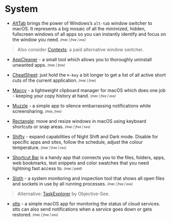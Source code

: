 # System

- [AltTab](https://alt-tab-macos.netlify.app/) brings the power of Windows’s `alt-tab` window switcher to macOS. It represents a big mosaic of all the minimized, hidden, fullscreen windows of all apps so you can instantly identify and focus on the window you need. <sub><sup>*[mac | free | oss]*</sup></sub>
> Also consider [Contexts](https://contexts.co/): a paid alternative window switcher.

- [AppCleaner](https://freemacsoft.net/appcleaner/) - a small tool which allows you to thoroughly uninstall unwanted apps. <sub><sup>*[mac | free]*</sup></sub>

- [CheatSheet](https://www.mediaatelier.com/CheatSheet/): just hold the `⌘-key` a bit longer to get a list of all active short cuts of the current application. <sub><sup>*[mac | free]*</sup></sub>

- [Maccy](https://maccy.app/) - a lightweight clipboard manager for macOS which does one job - keeping your copy history at hand. <sub><sup>*[mac | free | oss]*</sup></sub>

- [Muzzle](https://muzzleapp.com/) - a simple app to silence embarrassing notifications while screensharing. <sub><sup>*[mac, free]*</sup></sub>

- [Rectangle](https://rectangleapp.com/): move and resize windows in macOS using keyboard shortcuts or snap areas. <sub><sup>*[mac | free | oss]*</sup></sub>

- [Shifty](https://shifty.natethompson.io/en/) - expand capabilities of Night Shift and Dark mode. Disable for specific apps and sites, follow the schedule, adjust the colour temperature. <sub><sup>*[mac | free | oss]*</sup></sub>

- [Shortcut Bar](https://fiplab.com/apps/shortcut-bar-for-mac) is a handy app that connects you to the files, folders, apps, web bookmarks, text snippets and color swatches that you need lightning fast access to. <sub><sup>*[mac | paid]*</sup></sub>

- [Sloth](https://sveinbjorn.org/sloth) - a system monitoring and inspection tool that shows all open files and sockets in use by all running processes. <sub><sup>*[mac | free | oss]*</sup></sub>
> Alternative: [TaskExplorer](https://objective-see.com/products/taskexplorer.html) by Objective-See.

- [stts](https://github.com/inket/stts) - a simple macOS app for monitoring the status of cloud services. stts can also send notifications when a service goes down or gets restored. <sub><sup>*[mac | free | oss]*</sup></sub>
